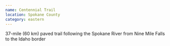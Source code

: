 ```yaml
---
name: Centennial Trail
location: Spokane County
category: eastern
---
```


37-mile (60 km) paved trail following the Spokane River from Nine Mile Falls to the Idaho border
